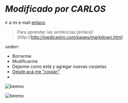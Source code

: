 # *Modificado por CARLOS*

ir a mi e mail [enlace](http://mail.ies21.edu.ar "mail de ies").

> Para aprender las sentencias [enlace] (http://http://joedicastro.com/pages/markdown.html)

ueden:

- Borrarme
- Modificarme
- Dejarme como está y agregar nuevas carpetas
- [Desde acá me "copian"](https://github.com/acercadelaeducacion/GitHub-Para-Todos/fork)
- 
![beemo](http://www.gifandgif.es/gifs_animados/Perros/Gifs%20Animados%20Perros%20(15).gif)

![beemo](http://media.giphy.com/media/Uoyf084JYOblK/giphy.gif "Este texto aparece cuando el mouse está sobre la imagen")

